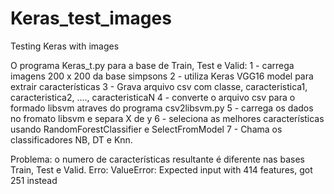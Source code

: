 # Keras_test_images
Testing Keras with images

O programa Keras_t.py para a base de Train, Test e Valid:
1 - carrega imagens 200 x 200 da base simpsons 
2 - utiliza Keras VGG16 model para extrair características
3 - Grava arquivo csv com classe, caracteristica1, caracteristica2, ...., caracteristicaN
4 - converte o arquivo csv para o formado libsvm atraves do programa csv2libsvm.py
5 - carrega os dados no fromato libsvm e separa X de y
6 - seleciona as melhores características usando RandomForestClassifier e SelectFromModel
7 - Chama os classificadores NB, DT e Knn.

Problema: o numero de características resultante é diferente nas bases Train, Test e Valid. 
Erro: ValueError: Expected input with 414 features, got 251 instead
